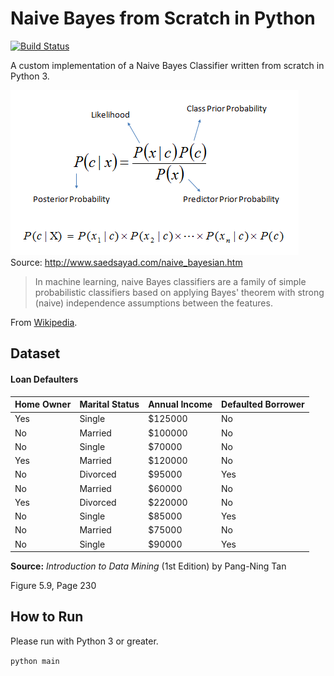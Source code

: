 # Naive Bayes from Scratch in Python

[![Build Status](https://travis-ci.org/gbroques/naive-bayes.svg?branch=master)](https://travis-ci.org/gbroques/naive-bayes)

A custom implementation of a Naive Bayes Classifier written from scratch in Python 3.

![Bayes Theorem](bayes-theorem.png)
Source: http://www.saedsayad.com/naive_bayesian.htm

> In machine learning, naive Bayes classifiers are a family of simple probabilistic classifiers based on applying Bayes' theorem with strong (naive) independence assumptions between the features.

From [Wikipedia](https://en.wikipedia.org/wiki/Naive_Bayes_classifier).

## Dataset

#### Loan Defaulters

| Home Owner | Marital Status | Annual Income | Defaulted Borrower |
| ---------- | -------------- | ------------- | ------------------ |
| Yes        | Single         | $125000       | No                 |
| No         | Married        | $100000       | No                 |
| No         | Single         | $70000        | No                 |
| Yes        | Married        | $120000       | No                 |
| No         | Divorced       | $95000        | Yes                |
| No         | Married        | $60000        | No                 |
| Yes        | Divorced       | $220000       | No                 |
| No         | Single         | $85000        | Yes                |
| No         | Married        | $75000        | No                 |
| No         | Single         | $90000        | Yes                |

**Source:** *Introduction to Data Mining* (1st Edition) by Pang-Ning Tan

Figure 5.9, Page 230

## How to Run
Please run with Python 3 or greater.

`python main`